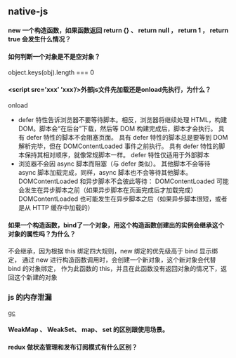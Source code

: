 ## native-js

#### new 一个构造函数，如果函数返回 return {} 、 return null ， return 1 ， return true 会发生什么情况？
#### 如何判断一个对象是不是空对象？
object.keys(obj).length === 0
#### <script src=’xxx’ ’xxx’/>外部js文件先加载还是onload先执行，为什么？
onload
- defer 特性告诉浏览器不要等待脚本。相反，浏览器将继续处理 HTML，构建 DOM。脚本会“在后台”下载，然后等 DOM 构建完成后，脚本才会执行。
    具有 defer 特性的脚本不会阻塞页面。
    具有 defer 特性的脚本总是要等到 DOM 解析完毕，但在 DOMContentLoaded 事件之前执行。
    具有 defer 特性的脚本保持其相对顺序，就像常规脚本一样。
    defer 特性仅适用于外部脚本
- 浏览器不会因 async 脚本而阻塞（与 defer 类似）。
    其他脚本不会等待 async 脚本加载完成，同样，async 脚本也不会等待其他脚本。
    DOMContentLoaded 和异步脚本不会彼此等待：
    DOMContentLoaded 可能会发生在异步脚本之前（如果异步脚本在页面完成后才加载完成）
    DOMContentLoaded 也可能发生在异步脚本之后（如果异步脚本很短，或者是从 HTTP 缓存中加载的）    
#### 如果一个构造函数，bind了一个对象，用这个构造函数创建出的实例会继承这个对象的属性吗？为什么？
不会继承，因为根据 this 绑定四大规则，new 绑定的优先级高于 bind 显示绑定，
通过 new 进行构造函数调用时，会创建一个新对象，这个新对象会代替 bind 的对象绑定，
作为此函数的 this，并且在此函数没有返回对象的情况下，返回这个新建的对象
### js 的内存泄漏
[gc](../../ES5/gc.md)

#### WeakMap 、 WeakSet、 map、 set 的区别跟使用场景。
#### redux 做状态管理和发布订阅模式有什么区别？
